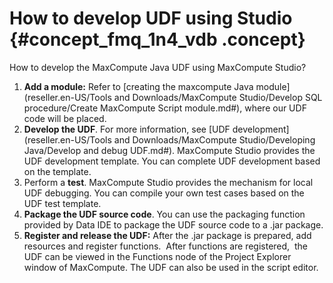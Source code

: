 # How to develop UDF using Studio {#concept_fmq_1n4_vdb .concept}

How to develop the MaxCompute Java UDF using MaxCompute Studio?

1.  **Add a module:** Refer to [creating the maxcompute Java module](reseller.en-US/Tools and Downloads/MaxCompute Studio/Develop SQL procedure/Create MaxCompute Script module.md#), where our UDF code will be placed.
2.  **Develop the UDF**. For more information, see [UDF development](reseller.en-US/Tools and Downloads/MaxCompute Studio/Developing Java/Develop and debug UDF.md#). MaxCompute Studio provides the UDF development template. You can complete UDF development based on the template.
3.  Perform a **test**. MaxCompute Studio provides the mechanism for local UDF debugging. You can compile your own test cases based on the UDF test template.
4.  **Package the UDF source code**. You can use the packaging function provided by Data IDE to package the UDF source code to a .jar package.
5.  **Register and release the UDF:** After the .jar package is prepared, add resources and register functions.  After functions are registered,  the UDF can be viewed in the Functions node of the Project Explorer window of MaxCompute. The UDF can also be used in the script editor.


